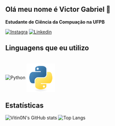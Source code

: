 ## Olá meu nome é Victor Gabriel 👋


**Estudante de Ciência da Compuação na UFPB**

[![Instagra](https://img.shields.io/badge/Instagram-E4405F?style=for-the-badge&logo=instagram&logoColor=white)](https://www.instagram.com/vitu_biell/)
[![Linkedin](https://img.shields.io/badge/LinkedIn-0077B5?style=for-the-badge&logo=linkedin&logoColor=white)](https://www.linkedin.com/in/victor-g-menezes-55960a34a/)

## Linguagens que eu utilizo

<div style="display: inline_block"><br/>
    <img align="center" alt="Python" height="80" width="100" src="https://cdn.jsdelivr.net/gh/devicons/devicon@latest/icons/c/c-original.svg" />
    <img align="center" alt="Python" height="90" width="" src="https://raw.githubusercontent.com/devicons/devicon/master/icons/python/python-original.svg" />
<div>

## Estatísticas

![Vitin0N's GitHub stats](https://github-readme-stats.vercel.app/api?username=Vitin0N&show_icons=true&theme=dracula)
![Top Langs](https://github-readme-stats.vercel.app/api/top-langs/?username=Vitin0N&theme=dracula&layout=compact)
